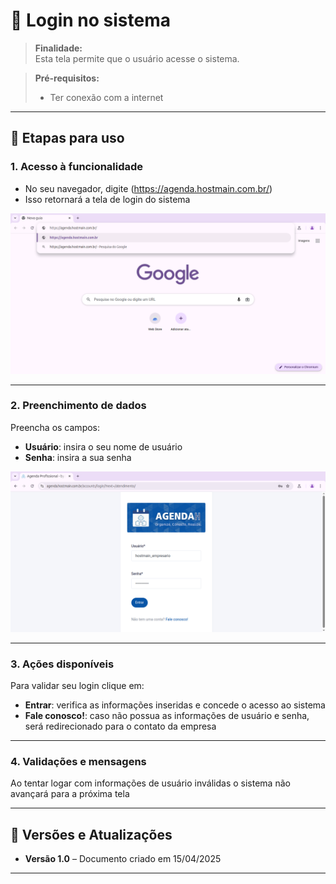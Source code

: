 # 📘 Login no sistema

> **Finalidade:**  
> Esta tela permite que o usuário acesse o sistema.

> **Pré-requisitos:**   
> - Ter conexão com a internet

---

## 🧭 Etapas para uso

### 1. Acesso à funcionalidade 
- No seu navegador, digite (https://agenda.hostmain.com.br/)
- Isso retornará a tela de login do sistema

![Alt text](img/tela_login1_desktop.png)

---

### 2. Preenchimento de dados
Preencha os campos:
- **Usuário**: insira o seu nome de usuário
- **Senha**: insira a sua senha

![Alt text](img/tela_login2_desktop.png)

---

### 3. Ações disponíveis
Para validar seu login clique em:
- **Entrar**: verifica as informações inseridas e concede o acesso ao sistema  
- **Fale conosco!**: caso não possua as informações de usuário e senha, será redirecionado para o contato da empresa

---

### 4. Validações e mensagens
Ao tentar logar com informações de usuário inválidas o sistema não avançará para a próxima tela

---

## 🔄 Versões e Atualizações

- **Versão 1.0** – Documento criado em 15/04/2025

---